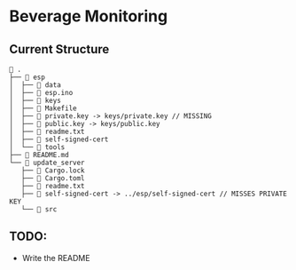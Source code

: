 # Beverage Monitoring

## Current Structure

```
 .
├──  esp
│  ├──  data
│  ├──  esp.ino
│  ├──  keys
│  ├──  Makefile
│  ├──  private.key -> keys/private.key // MISSING
│  ├──  public.key -> keys/public.key
│  ├──  readme.txt
│  ├──  self-signed-cert
│  └──  tools
├──  README.md
└──  update_server
   ├──  Cargo.lock
   ├──  Cargo.toml
   ├──  readme.txt
   ├──  self-signed-cert -> ../esp/self-signed-cert // MISSES PRIVATE KEY
   └──  src
```

## TODO: 
- Write the README

